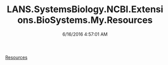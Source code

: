 ﻿---
title: LANS.SystemsBiology.NCBI.Extensions.BioSystems.My.Resources
date: 6/16/2016 4:57:01 AM
---

[Resources](T-LANS.SystemsBiology.NCBI.Extensions.BioSystems.My.Resources.Resources.html)
